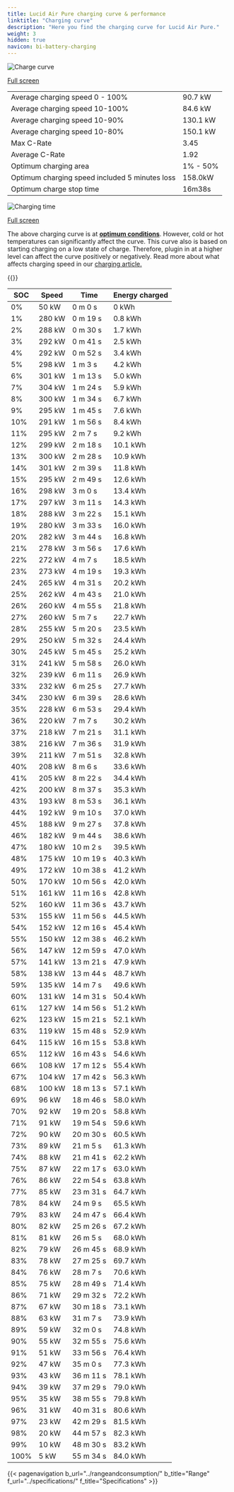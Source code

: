 ```yaml
---
title: Lucid Air Pure charging curve & performance
linktitle: "Charging curve"
description: "Here you find the charging curve for Lucid Air Pure."
weight: 3
hidden: true
navicon: bi-battery-charging
---
```

<!-- markdownlint-disable MD033 -->
<img src="/images/models/lucid/air/air_pure/chargingcurve.svg" alt="Charge curve" class="img-fluid">

[Full screen](/images/models/lucid/air/air_pure/chargingcurve.svg)


<table class="table table-striped border">
<tbody>
<tr>
<td>Average charging speed 0 - 100%</td><td>90.7 kW</td>
</tr>
<tr>
<td>Average charging speed 10-100%</td><td>84.6 kW</td>
</tr>
<tr>
<td>Average charging speed 10-90%</td><td>130.1 kW</td>
</tr>
<tr>
<td>Average charging speed 10-80%</td><td>150.1 kW</td>
</tr>
<tr>
<td>Max C-Rate</td><td>3.45</td>
</tr>
<tr>
<td>Average C-Rate</td><td>1.92</td>
</tr>
<tr>
<td>Optimum charging area</td><td>1% - 50%</td>
</tr>
<tr>
<td>Optimum charging speed included 5 minutes loss</td><td>158.0kW</td>
</tr>
<tr>
<td>Optimum charge stop time</td><td>16m38s</td>
</tr>
</tbody>
</table>
<img src="/images/models/lucid/air/air_pure/chargingtime.svg" alt="Charging time" class="img-fluid">

[Full screen](/images/models/lucid/air/air_pure/chargingtime.svg)


The above charging curve is at **[optimum conditions](../../../../../technology/battery/charging/#temperature)**. However, cold or hot temperatures can significantly affect the curve. This curve also is based on starting charging on a low state of charge. Therefore, plugin in at a higher level can affect the curve positively or negatively. Read more about what affects charging speed in our [charging article.](../../../../../technology/battery/charging/)


{{<evkxdisplayaddarticle />}}
<table class="table table-striped border">
<thead>
<tr><th>SOC</th><th>Speed</th><th>Time</th><th>Energy charged</th></tr>
</thead>
<tbody>
<tr>
<td>0%</td><td>50 kW</td><td> 0 m 0 s </td><td>0 kWh </td>
</tr>
<tr>
<td>1%</td><td>280 kW</td><td> 0 m 19 s </td><td>0.8 kWh </td>
</tr>
<tr>
<td>2%</td><td>288 kW</td><td> 0 m 30 s </td><td>1.7 kWh </td>
</tr>
<tr>
<td>3%</td><td>292 kW</td><td> 0 m 41 s </td><td>2.5 kWh </td>
</tr>
<tr>
<td>4%</td><td>292 kW</td><td> 0 m 52 s </td><td>3.4 kWh </td>
</tr>
<tr>
<td>5%</td><td>298 kW</td><td> 1 m 3 s </td><td>4.2 kWh </td>
</tr>
<tr>
<td>6%</td><td>301 kW</td><td> 1 m 13 s </td><td>5.0 kWh </td>
</tr>
<tr>
<td>7%</td><td>304 kW</td><td> 1 m 24 s </td><td>5.9 kWh </td>
</tr>
<tr>
<td>8%</td><td>300 kW</td><td> 1 m 34 s </td><td>6.7 kWh </td>
</tr>
<tr>
<td>9%</td><td>295 kW</td><td> 1 m 45 s </td><td>7.6 kWh </td>
</tr>
<tr>
<td>10%</td><td>291 kW</td><td> 1 m 56 s </td><td>8.4 kWh </td>
</tr>
<tr>
<td>11%</td><td>295 kW</td><td> 2 m 7 s </td><td>9.2 kWh </td>
</tr>
<tr>
<td>12%</td><td>299 kW</td><td> 2 m 18 s </td><td>10.1 kWh </td>
</tr>
<tr>
<td>13%</td><td>300 kW</td><td> 2 m 28 s </td><td>10.9 kWh </td>
</tr>
<tr>
<td>14%</td><td>301 kW</td><td> 2 m 39 s </td><td>11.8 kWh </td>
</tr>
<tr>
<td>15%</td><td>295 kW</td><td> 2 m 49 s </td><td>12.6 kWh </td>
</tr>
<tr>
<td>16%</td><td>298 kW</td><td> 3 m 0 s </td><td>13.4 kWh </td>
</tr>
<tr>
<td>17%</td><td>297 kW</td><td> 3 m 11 s </td><td>14.3 kWh </td>
</tr>
<tr>
<td>18%</td><td>288 kW</td><td> 3 m 22 s </td><td>15.1 kWh </td>
</tr>
<tr>
<td>19%</td><td>280 kW</td><td> 3 m 33 s </td><td>16.0 kWh </td>
</tr>
<tr>
<td>20%</td><td>282 kW</td><td> 3 m 44 s </td><td>16.8 kWh </td>
</tr>
<tr>
<td>21%</td><td>278 kW</td><td> 3 m 56 s </td><td>17.6 kWh </td>
</tr>
<tr>
<td>22%</td><td>272 kW</td><td> 4 m 7 s </td><td>18.5 kWh </td>
</tr>
<tr>
<td>23%</td><td>273 kW</td><td> 4 m 19 s </td><td>19.3 kWh </td>
</tr>
<tr>
<td>24%</td><td>265 kW</td><td> 4 m 31 s </td><td>20.2 kWh </td>
</tr>
<tr>
<td>25%</td><td>262 kW</td><td> 4 m 43 s </td><td>21.0 kWh </td>
</tr>
<tr>
<td>26%</td><td>260 kW</td><td> 4 m 55 s </td><td>21.8 kWh </td>
</tr>
<tr>
<td>27%</td><td>260 kW</td><td> 5 m 7 s </td><td>22.7 kWh </td>
</tr>
<tr>
<td>28%</td><td>255 kW</td><td> 5 m 20 s </td><td>23.5 kWh </td>
</tr>
<tr>
<td>29%</td><td>250 kW</td><td> 5 m 32 s </td><td>24.4 kWh </td>
</tr>
<tr>
<td>30%</td><td>245 kW</td><td> 5 m 45 s </td><td>25.2 kWh </td>
</tr>
<tr>
<td>31%</td><td>241 kW</td><td> 5 m 58 s </td><td>26.0 kWh </td>
</tr>
<tr>
<td>32%</td><td>239 kW</td><td> 6 m 11 s </td><td>26.9 kWh </td>
</tr>
<tr>
<td>33%</td><td>232 kW</td><td> 6 m 25 s </td><td>27.7 kWh </td>
</tr>
<tr>
<td>34%</td><td>230 kW</td><td> 6 m 39 s </td><td>28.6 kWh </td>
</tr>
<tr>
<td>35%</td><td>228 kW</td><td> 6 m 53 s </td><td>29.4 kWh </td>
</tr>
<tr>
<td>36%</td><td>220 kW</td><td> 7 m 7 s </td><td>30.2 kWh </td>
</tr>
<tr>
<td>37%</td><td>218 kW</td><td> 7 m 21 s </td><td>31.1 kWh </td>
</tr>
<tr>
<td>38%</td><td>216 kW</td><td> 7 m 36 s </td><td>31.9 kWh </td>
</tr>
<tr>
<td>39%</td><td>211 kW</td><td> 7 m 51 s </td><td>32.8 kWh </td>
</tr>
<tr>
<td>40%</td><td>208 kW</td><td> 8 m 6 s </td><td>33.6 kWh </td>
</tr>
<tr>
<td>41%</td><td>205 kW</td><td> 8 m 22 s </td><td>34.4 kWh </td>
</tr>
<tr>
<td>42%</td><td>200 kW</td><td> 8 m 37 s </td><td>35.3 kWh </td>
</tr>
<tr>
<td>43%</td><td>193 kW</td><td> 8 m 53 s </td><td>36.1 kWh </td>
</tr>
<tr>
<td>44%</td><td>192 kW</td><td> 9 m 10 s </td><td>37.0 kWh </td>
</tr>
<tr>
<td>45%</td><td>188 kW</td><td> 9 m 27 s </td><td>37.8 kWh </td>
</tr>
<tr>
<td>46%</td><td>182 kW</td><td> 9 m 44 s </td><td>38.6 kWh </td>
</tr>
<tr>
<td>47%</td><td>180 kW</td><td> 10 m 2 s </td><td>39.5 kWh </td>
</tr>
<tr>
<td>48%</td><td>175 kW</td><td> 10 m 19 s </td><td>40.3 kWh </td>
</tr>
<tr>
<td>49%</td><td>172 kW</td><td> 10 m 38 s </td><td>41.2 kWh </td>
</tr>
<tr>
<td>50%</td><td>170 kW</td><td> 10 m 56 s </td><td>42.0 kWh </td>
</tr>
<tr>
<td>51%</td><td>161 kW</td><td> 11 m 16 s </td><td>42.8 kWh </td>
</tr>
<tr>
<td>52%</td><td>160 kW</td><td> 11 m 36 s </td><td>43.7 kWh </td>
</tr>
<tr>
<td>53%</td><td>155 kW</td><td> 11 m 56 s </td><td>44.5 kWh </td>
</tr>
<tr>
<td>54%</td><td>152 kW</td><td> 12 m 16 s </td><td>45.4 kWh </td>
</tr>
<tr>
<td>55%</td><td>150 kW</td><td> 12 m 38 s </td><td>46.2 kWh </td>
</tr>
<tr>
<td>56%</td><td>147 kW</td><td> 12 m 59 s </td><td>47.0 kWh </td>
</tr>
<tr>
<td>57%</td><td>141 kW</td><td> 13 m 21 s </td><td>47.9 kWh </td>
</tr>
<tr>
<td>58%</td><td>138 kW</td><td> 13 m 44 s </td><td>48.7 kWh </td>
</tr>
<tr>
<td>59%</td><td>135 kW</td><td> 14 m 7 s </td><td>49.6 kWh </td>
</tr>
<tr>
<td>60%</td><td>131 kW</td><td> 14 m 31 s </td><td>50.4 kWh </td>
</tr>
<tr>
<td>61%</td><td>127 kW</td><td> 14 m 56 s </td><td>51.2 kWh </td>
</tr>
<tr>
<td>62%</td><td>123 kW</td><td> 15 m 21 s </td><td>52.1 kWh </td>
</tr>
<tr>
<td>63%</td><td>119 kW</td><td> 15 m 48 s </td><td>52.9 kWh </td>
</tr>
<tr>
<td>64%</td><td>115 kW</td><td> 16 m 15 s </td><td>53.8 kWh </td>
</tr>
<tr>
<td>65%</td><td>112 kW</td><td> 16 m 43 s </td><td>54.6 kWh </td>
</tr>
<tr>
<td>66%</td><td>108 kW</td><td> 17 m 12 s </td><td>55.4 kWh </td>
</tr>
<tr>
<td>67%</td><td>104 kW</td><td> 17 m 42 s </td><td>56.3 kWh </td>
</tr>
<tr>
<td>68%</td><td>100 kW</td><td> 18 m 13 s </td><td>57.1 kWh </td>
</tr>
<tr>
<td>69%</td><td>96 kW</td><td> 18 m 46 s </td><td>58.0 kWh </td>
</tr>
<tr>
<td>70%</td><td>92 kW</td><td> 19 m 20 s </td><td>58.8 kWh </td>
</tr>
<tr>
<td>71%</td><td>91 kW</td><td> 19 m 54 s </td><td>59.6 kWh </td>
</tr>
<tr>
<td>72%</td><td>90 kW</td><td> 20 m 30 s </td><td>60.5 kWh </td>
</tr>
<tr>
<td>73%</td><td>89 kW</td><td> 21 m 5 s </td><td>61.3 kWh </td>
</tr>
<tr>
<td>74%</td><td>88 kW</td><td> 21 m 41 s </td><td>62.2 kWh </td>
</tr>
<tr>
<td>75%</td><td>87 kW</td><td> 22 m 17 s </td><td>63.0 kWh </td>
</tr>
<tr>
<td>76%</td><td>86 kW</td><td> 22 m 54 s </td><td>63.8 kWh </td>
</tr>
<tr>
<td>77%</td><td>85 kW</td><td> 23 m 31 s </td><td>64.7 kWh </td>
</tr>
<tr>
<td>78%</td><td>84 kW</td><td> 24 m 9 s </td><td>65.5 kWh </td>
</tr>
<tr>
<td>79%</td><td>83 kW</td><td> 24 m 47 s </td><td>66.4 kWh </td>
</tr>
<tr>
<td>80%</td><td>82 kW</td><td> 25 m 26 s </td><td>67.2 kWh </td>
</tr>
<tr>
<td>81%</td><td>81 kW</td><td> 26 m 5 s </td><td>68.0 kWh </td>
</tr>
<tr>
<td>82%</td><td>79 kW</td><td> 26 m 45 s </td><td>68.9 kWh </td>
</tr>
<tr>
<td>83%</td><td>78 kW</td><td> 27 m 25 s </td><td>69.7 kWh </td>
</tr>
<tr>
<td>84%</td><td>76 kW</td><td> 28 m 7 s </td><td>70.6 kWh </td>
</tr>
<tr>
<td>85%</td><td>75 kW</td><td> 28 m 49 s </td><td>71.4 kWh </td>
</tr>
<tr>
<td>86%</td><td>71 kW</td><td> 29 m 32 s </td><td>72.2 kWh </td>
</tr>
<tr>
<td>87%</td><td>67 kW</td><td> 30 m 18 s </td><td>73.1 kWh </td>
</tr>
<tr>
<td>88%</td><td>63 kW</td><td> 31 m 7 s </td><td>73.9 kWh </td>
</tr>
<tr>
<td>89%</td><td>59 kW</td><td> 32 m 0 s </td><td>74.8 kWh </td>
</tr>
<tr>
<td>90%</td><td>55 kW</td><td> 32 m 55 s </td><td>75.6 kWh </td>
</tr>
<tr>
<td>91%</td><td>51 kW</td><td> 33 m 56 s </td><td>76.4 kWh </td>
</tr>
<tr>
<td>92%</td><td>47 kW</td><td> 35 m 0 s </td><td>77.3 kWh </td>
</tr>
<tr>
<td>93%</td><td>43 kW</td><td> 36 m 11 s </td><td>78.1 kWh </td>
</tr>
<tr>
<td>94%</td><td>39 kW</td><td> 37 m 29 s </td><td>79.0 kWh </td>
</tr>
<tr>
<td>95%</td><td>35 kW</td><td> 38 m 55 s </td><td>79.8 kWh </td>
</tr>
<tr>
<td>96%</td><td>31 kW</td><td> 40 m 31 s </td><td>80.6 kWh </td>
</tr>
<tr>
<td>97%</td><td>23 kW</td><td> 42 m 29 s </td><td>81.5 kWh </td>
</tr>
<tr>
<td>98%</td><td>20 kW</td><td> 44 m 57 s </td><td>82.3 kWh </td>
</tr>
<tr>
<td>99%</td><td>10 kW</td><td> 48 m 30 s </td><td>83.2 kWh </td>
</tr>
<tr>
<td>100%</td><td>5 kW</td><td> 55 m 34 s </td><td>84.0 kWh </td>
</tr>
</tbody>
</table>


{{< pagenavigation b_url="../rangeandconsumption/" b_title="Range" f_url="../specifications/" f_title="Specifications" >}}
